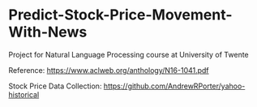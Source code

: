 # Predict-Stock-Price-Movement-With-News
Project for Natural Language Processing course at University of Twente

Reference:
https://www.aclweb.org/anthology/N16-1041.pdf

Stock Price Data Collection:
https://github.com/AndrewRPorter/yahoo-historical
